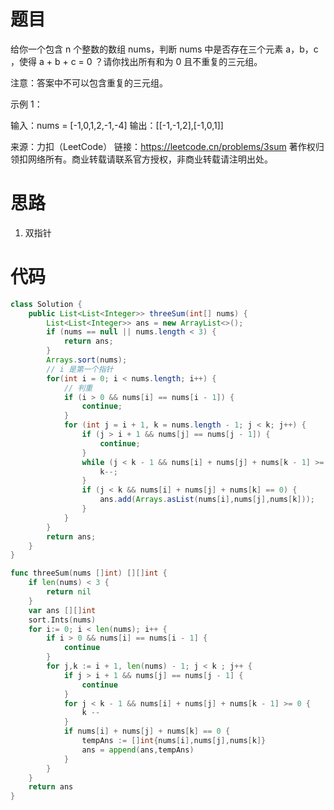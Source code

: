 # 题目

给你一个包含 n 个整数的数组 nums，判断 nums 中是否存在三个元素 a，b，c ，使得 a + b + c = 0 ？请你找出所有和为 0 且不重复的三元组。

注意：答案中不可以包含重复的三元组。

 

示例 1：

输入：nums = [-1,0,1,2,-1,-4]
输出：[[-1,-1,2],[-1,0,1]]

来源：力扣（LeetCode）
链接：https://leetcode.cn/problems/3sum
著作权归领扣网络所有。商业转载请联系官方授权，非商业转载请注明出处。

# 思路

1. 双指针

# 代码

```java
class Solution {
    public List<List<Integer>> threeSum(int[] nums) {
        List<List<Integer>> ans = new ArrayList<>();
        if (nums == null || nums.length < 3) {
            return ans;
        }
        Arrays.sort(nums);
        // i 是第一个指针
        for(int i = 0; i < nums.length; i++) {
            // 判重
            if (i > 0 && nums[i] == nums[i - 1]) {
                continue;
            }
            for (int j = i + 1, k = nums.length - 1; j < k; j++) {
                if (j > i + 1 && nums[j] == nums[j - 1]) {
                    continue;
                }
                while (j < k - 1 && nums[i] + nums[j] + nums[k - 1] >= 0) {
                    k--;
                }
                if (j < k && nums[i] + nums[j] + nums[k] == 0) {
                    ans.add(Arrays.asList(nums[i],nums[j],nums[k]));
                }
            }
        }
        return ans;
    }
}
```

```go
func threeSum(nums []int) [][]int {
	if len(nums) < 3 {
		return nil
	}
	var ans [][]int
	sort.Ints(nums)
	for i:= 0; i < len(nums); i++ {
		if i > 0 && nums[i] == nums[i - 1] {
			continue
		}
		for j,k := i + 1, len(nums) - 1; j < k ; j++ {
			if j > i + 1 && nums[j] == nums[j - 1] {
				continue
			}
			for j < k - 1 && nums[i] + nums[j] + nums[k - 1] >= 0 {
				k --
			}
			if nums[i] + nums[j] + nums[k] == 0 {
				tempAns := []int{nums[i],nums[j],nums[k]}
				ans = append(ans,tempAns)
			}
		}
	}
	return ans
}
```



